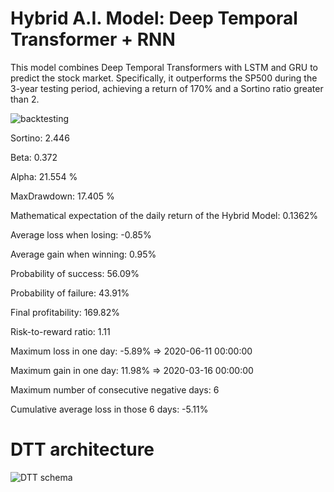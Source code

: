 # Hybrid A.I. Model: Deep Temporal Transformer + RNN

This model combines Deep Temporal Transformers with LSTM and GRU to predict the stock market. Specifically, it outperforms the SP500 during the 3-year testing period, achieving a return of 170% and a Sortino ratio greater than 2.

![backtesting](https://user-images.githubusercontent.com/92114788/231217123-9f54d8f4-535a-4870-9723-188848831c98.png)

Sortino: 2.446

Beta: 0.372

Alpha: 21.554 %

MaxDrawdown: 17.405 %

Mathematical expectation of the daily return of the Hybrid Model: 0.1362%

Average loss when losing: -0.85%

Average gain when winning: 0.95%

Probability of success: 56.09%

Probability of failure: 43.91%

Final profitability: 169.82%

Risk-to-reward ratio: 1.11

Maximum loss in one day: -5.89% => 2020-06-11 00:00:00

Maximum gain in one day: 11.98% => 2020-03-16 00:00:00

Maximum number of consecutive negative days: 6

Cumulative average loss in those 6 days: -5.11%

# DTT architecture

![DTT schema](https://user-images.githubusercontent.com/92114788/231246478-fbb5fae8-82ad-4581-afbd-a4c6be3b3e56.png)

